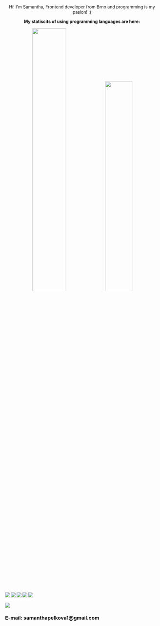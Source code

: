<div align="center">
 <br>
  <p>Hi! I'm Samantha, Frontend developer from Brno and programming is my pasion! :)</p>
  <p><strong>My statiscits of using programming languages are here:</strong></p>
  <img width="47%" src="https://github-readme-stats.vercel.app/api?username=samanthapelkova&show_icons=true&theme=radical"/>
  <img width="42%" src="https://github-readme-stats.vercel.app/api/top-langs/?username=samanthapelkova&hide_progress=true"/>
  </div>
  <br/>
  <img align="left" src="https://img.shields.io/badge/node.js-6DA55F?style=for-the-badge&logo=node.js&logoColor=white"/>
  <img align="left" src="https://img.shields.io/badge/vuejs-%2335495e.svg?style=for-the-badge&logo=vuedotjs&logoColor=%234FC08D"/>
  <img align="left" src="https://img.shields.io/badge/webstorm-143?style=for-the-badge&logo=webstorm&logoColor=white&color=black"/>
  <img align="left" src="https://img.shields.io/badge/javascript-%23323330.svg?style=for-the-badge&logo=javascript&logoColor=%23F7DF1E"/>
  <img align="left" src="https://img.shields.io/badge/typescript-%23007ACC.svg?style=for-the-badge&logo=typescript&logoColor=white"/>
<br/>
<br/>
  <div>
     <img src="https://komarev.com/ghpvc/?username=SamanthaPelkova&style=for-the-badge"/>
  </div>
    
<h3>E-mail: samanthapelkova1@gmail.com</h3>
